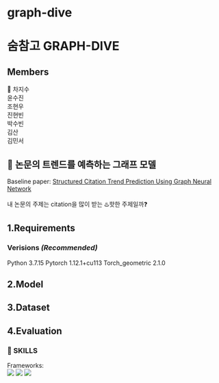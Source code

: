 # graph-dive

# 숨참고 GRAPH-DIVE
## Members
👑 차지수<br>
 윤수진<br>
 조현우<br>
 진현빈<br>
 박수빈<br>
 김산<br>
 김민서<br>

## 📕 논문의 트렌드를 예측하는 그래프 모델
Baseline paper: <a href="https://ieeexplore.ieee.org/document/9054769">Structured Citation Trend Prediction Using Graph Neural Network</a>
<br><br> 내 논문의 주제는 citation을 많이 받는 ♨️핫한 주제일까❓

## 1.Requirements

### Verisions *(Recommended)*
Python 3.7.15
Pytorch 1.12.1+cu113
Torch_geometric 2.1.0

## 2.Model

## 3.Dataset

## 4.Evaluation

### 📝 SKILLS
Frameworks:  
<img src="https://img.shields.io/badge/PyTorch-EE4C2C?style=flat-square&logo=pytorch&logoColor=white"/> <img src="https://img.shields.io/badge/scikit-learn-F7931E?style=flat-square&logo=scikit-learn&logoColor=white"/> <img src="https://img.shields.io/badge/pyg-3C2179?style=flat-square&logo=pyg&logoColor=white"/>
